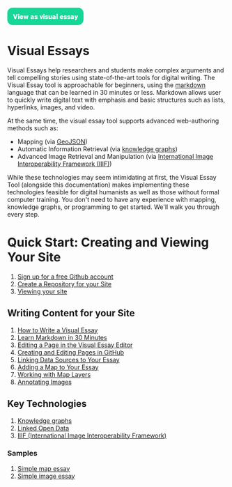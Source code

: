 <a href="https://visual-essays.app"><img src="/ve-button.png"></a>

# Visual Essays

Visual Essays help researchers and students make complex arguments and tell compelling stories using state-of-the-art tools for digital writing. The Visual Essay tool is approachable for beginners, using the [markdown](https://www.markdownguide.org/getting-started/) language that can be learned in 30 minutes or less. Markdown allows user to quickly write digital text with emphasis and basic structures such as lists, hyperlinks, images, and video. 

At the same time, the visual essay tool supports advanced web-authoring methods such as:

* Mapping (via [GeoJSON](https://en.wikipedia.org/wiki/GeoJSON))
* Automatic Information Retrieval (via [knowledge graphs](https://en.wikipedia.org/wiki/Knowledge_graph))
* Advanced Image Retrieval and Manipulation (via [International Image Interoperability Framework (IIIF)](https://en.wikipedia.org/wiki/International_Image_Interoperability_Framework))

While these technologies may seem intimidating at first, the Visual Essay Tool (alongside this documentation) makes implementing these technologies feasible for digital humanists as well as those without formal computer training. You don't need to have any experience with mapping, knowledge graphs, or programming to get started. We'll walk you through every step.

# Quick Start: Creating and Viewing Your Site

1. [Sign up for a free Github account](https://github.com/join)
2. [Create a Repository for your Site](create-repo.md)
3. [Viewing your site](viewing-your-site.md)

## Writing Content for your Site

1. [How to Write a Visual Essay](authoring-intro.md)
2. [Learn Markdown in 30 Minutes](markdown.md)
3. [Editing a Page in the Visual Essay Editor](ve-editor.md)
4. [Creating and Editing Pages in GitHub](github-editor.md)
5. [Linking Data Sources to Your Essay](linking-data.md)
6. [Adding a Map to Your Essay](adding-maps.md)
7. [Working with Map Layers](map-layers.md)
8. [Annotating Images](annotating-images.md)


## Key Technologies 

1. [Knowledge graphs](knowledge-graphs.md)
2. [Linked Open Data](lod.md)
3. [IIIF (International Image Interoperability Framework)](iiif.md)


### Samples

1. [Simple map essay](samples/simple-map.md)
1. [Simple image essay](samples/simple-image.md)
